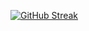 [![GitHub Streak](http://github-readme-streak-stats.herokuapp.com?user=ItsDixie&theme=darcula)](https://git.io/streak-stats)




    
